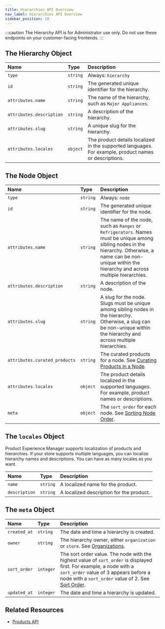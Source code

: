 ```yaml
---
title: Hierarchies API Overview
nav_label: Hierarchies API Overview
sidebar_position: 10
---
```


:::caution
The Hierarchy API is for Administrator use only. Do not use these endpoints on your customer-facing frontends.
:::

## The Hierarchy Object

| Name | Type | Description |
| :--- | :--- | :--- |
| `type` | `string` | Always: `hierarchy` |
| `id` | `string` | The generated unique identifier for the hierarchy. |
| `attributes.name` | `string` | The name of the hierarchy, such as `Major Appliances`. |
| `attributes.description` | `string` | A description of the hierarchy. |
| `attributes.slug` | `string` | A unique slug for the hierarchy. |
| `attributes.locales`     | `object` | The product details localized in the supported languages. For example, product names or descriptions. |

## The Node Object

| Name | Type | Description |
| :--- | :--- | :--- |
| `type` | `string` | Always: `node` |
| `id` | `string` | The generated unique identifier for the node. |
| `attributes.name` | `string` | The name of the node, such as `Ranges` or `Refrigerators`. Names must be unique among sibling nodes in the hierarchy. Otherwise, a name can be non-unique within the hierarchy and across multiple hierarchies. |
| `attributes.description` | `string` | A description of the node. |
| `attributes.slug` | `string` | A slug for the node. Slugs must be unique among sibling nodes in the hierarchy. Otherwise, a slug can be non-unique within the hierarchy and across multiple hierarchies. |
| `attributes.curated_products` | `string` | The curated products for a node. See [Curating Products in a Node](/docs/pxm/hierarchies/hierarchies-api/update-a-hierarchy#curating-products-in-a-node). |
| `attributes.locales`          | `object` | The product details localized in the supported languages. For example, product names or descriptions. |
| `meta`                        | `object` | The `sort_order` for each node. See [Sorting Node Order](/docs/pxm/hierarchies/nodes-api/update-a-hierarchy-node#sort-order). |

## The `locales` Object

Product Experience Manager supports localization of products and hierarchies. If your store supports multiple languages, you can localize hierarchy names and descriptions. You can have as many locales as you want.

Name | Type | Description |
| :--- | :--- | :--- |
| `name` | `string` | A localized name for the product. |
| `description` | `string` | A localized description for the product. |

## The `meta` Object

| Name | Type | Description |
| :--- | :--- | :--- |
| `created_at` | `string` | The date and time a hierarchy is created. |
| `owner` | `string` | The hierarchy owner,  either `organization` or `store`. See [Organizations](/docs/organizations). |
| `sort_order` | `integer` | The sort order value. The node with the highest value of `sort_order` is displayed first. For example, a node with a `sort_order` value of 3 appears before a node with a `sort_order` value of 2. See [Sort Order](/docs/pxm/hierarchies/nodes-api/create-a-hierarchy-node#sort-order). |
| `updated_at` | `integer` | The date and time a hierarchy is updated. |

## Related Resources

- [Products API](/docs/pxm/products/ep-pxm-products-api/pxm-products-api-overview)

